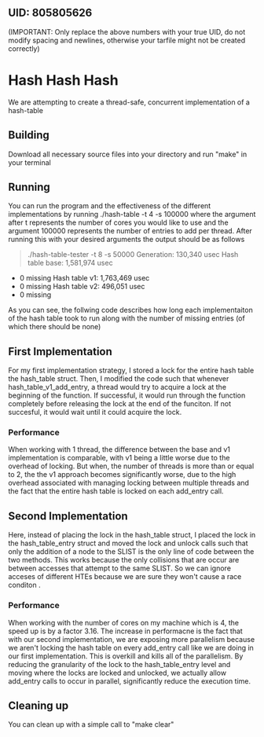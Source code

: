 ## UID: 805805626
(IMPORTANT: Only replace the above numbers with your true UID, do not modify spacing and newlines, otherwise your tarfile might not be created correctly)

# Hash Hash Hash

We are attempting to create a thread-safe, concurrent implementation of a hash-table

## Building

Download all necessary source files into your directory and run "make" in your terminal

## Running


You can run the program and the effectiveness of the different implementations by running
./hash-table -t 4 -s 100000 where the argument after t represents the number of cores you would like to use and the argument 100000 represents the number of entries to add per thread. After running this with your desired arguments the output should be as follows
> ./hash-table-tester -t 8 -s 50000
Generation: 130,340 usec
Hash table base: 1,581,974 usec
- 0 missing
Hash table v1: 1,763,469 usec
- 0 missing
Hash table v2: 496,051 usec
- 0 missing

As you can see, the follwing code describes how long each implementaiton of the hash table took to run along with the number of missing entries (of which there should be none)

## First Implementation

For my first implementation strategy, I stored a lock for the entire hash table the hash_table struct. Then, I modified the code such that whenever hash_table_v1_add_entry, a thread would try to acquire a lock at the beginning of the function. If successful, it would run through the function completely before releasing the lock at the end of the funciton. If not succesful, it would wait until it could acquire the lock.
### Performance

When working with 1 thread, the difference between the base and v1 implementation is comparable, with v1 being a little worse due to the overhead of locking. But when, the number of threads is more than or equal to 2, the the v1 approach becomes significantly worse, due to the high overhead associated with managing locking between multiple threads and the fact that the entire hash table is locked on each add_entry call. 

## Second Implementation

Here, instead of placing the lock in the hash_table struct, I placed the lock in the hash_table_entry struct and moved the lock and unlock calls such that only the addition of a node to the SLIST is the only line of code between the two methods. This works because the only collisions that are occur are between accesses that attempt to the same SLIST. So we can ignore acceses of different HTEs because we are sure they won't cause a race conditon .

### Performance

When working with the number of cores on my machine which is 4, the speed up is by a factor 3.16. The increase in performacne is the fact that with our second implementation, we are exposing more parallelism because we aren't locking the hash table on every add_entry call like we are doing in our first implementation. This is overkill and kills all of the parallelism. By reducing the granularity of the lock to the hash_table_entry level and moving where the locks are locked and unlocked, we actually allow add_entry calls to occur in parallel, significantly reduce the execution time.

## Cleaning up

You can clean up with a simple call to "make clear"
